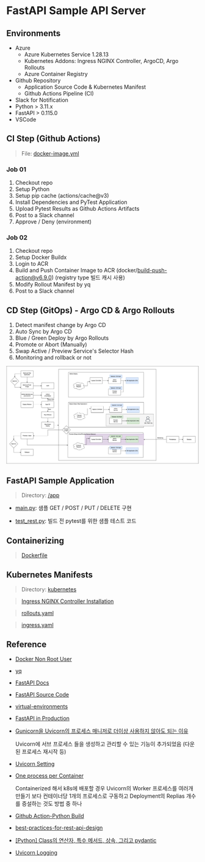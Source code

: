 # FastAPI Sample API Server

## Environments
- Azure
  - Azure Kubernetes Service 1.28.13
  - Kubernetes Addons: Ingress NGINX Controller, ArgoCD, Argo Rollouts
  - Azure Container Registry
- Github Repository
  - Application Source Code & Kubernetes Manifest
  - Github Actions Pipeline (CI)
- Slack for Notification
- Python > 3.11.x
- FastAPI > 0.115.0
- VSCode

## CI Step (Github Actions)

> File: [docker-image.yml](.github/workflows/docker-image.yml)

### Job 01
1. Checkout repo
2. Setup Python
3. Setup pip cache (actions/cache@v3)
4. Install Dependencies and PyTest Application
5. Upload Pytest Results as Github Actions Artifacts
6. Post to a Slack channel
7. Approve / Deny (environment)

### Job 02
1. Checkout repo
2. Setup Docker Buildx
3. Login to ACR
4. Build and Push Container Image to ACR (docker/build-push-action@v6.9.0) (registry type 빌드 캐시 사용)
5. Modify Rollout Manifest by yq
6. Post to a Slack channel

## CD Step (GitOps) - Argo CD & Argo Rollouts
1. Detect manifest change by Argo CD
2. Auto Sync by Argo CD
3. Blue / Green Deploy by Argo Rollouts
4. Promote or Abort (Manually)
5. Swap Active / Preview Service's Selector Hash
6. Monitoring and rollback or not

![cicd](img/cicd_diagram.png)

## FastAPI Sample Application
> Directory: [/app](/app)

- [main.py](app/main.py): 샘플 GET / POST / PUT / DELETE 구현

- [test_rest.py](app/test_rest.py): 빌드 전 pytest를 위한 샘플 테스트 코드

## Containerizing

> [Dockerfile](Dockerfile)

## Kubernetes Manifests
> Directory: [kubernetes](/manifests/)

> [Ingress NGINX Controller Installation](https://github.com/hyukjuns/kubernetes/tree/main/addons/ingress-nginx-controller)

> [rollouts.yaml](/manifests/rollouts.yaml)

> [ingress.yaml](manifests/ingress.yaml)

## Reference
- [Docker Non Root User](https://www.docker.com/blog/understanding-the-docker-user-instruction/)
- [yq](https://mikefarah.gitbook.io/yq)
- [FastAPI Docs](https://fastapi.tiangolo.com/)
- [FastAPI Source Code](https://github.com/fastapi/fastapi)
- [virtual-environments](https://fastapi.tiangolo.com/virtual-environments/#install-packages-directly)
- [FastAPI in Production](https://dev.to/dpills/fastapi-production-setup-guide-1hhh#setup)
- [Gunicorn을 Uvicorn의 프로세스 매니저로 더이상 사용하지 않아도 되는 이유](https://fastapi.tiangolo.com/deployment/docker/#single-container)
    
    Uvicorn에 서브 프로세스 들을 생성하고 관리할 수 있는 기능이 추가되었음 (다운된 프로세스 재시작 등)
- [Uvicorn Setting](https://www.uvicorn.org/settings/)
- [One process per Container](https://fastapi.tiangolo.com/deployment/docker/#one-process-per-container)
    
    Containerized 해서 k8s에 배포할 경우 Uvicorn의 Worker 프로세스를 여러개 만들기 보다 컨테이너당 1개의 프로세스로 구동하고 Deployment의 Replias 개수를 증설하는 것도 방법 중 하나
- [Github Action-Python Build](https://docs.github.com/en/actions/use-cases-and-examples/building-and-testing/building-and-testing-python)
- [best-practices-for-rest-api-design](https://stackoverflow.blog/2020/03/02/best-practices-for-rest-api-design/)
- [\[Python\] Class의 연산자, 특수 메서드, 상속, 그리고 pydantic](https://devocean.sk.com/blog/techBoardDetail.do?ID=164774)
- [Uvicorn Logging](https://gist.github.com/liviaerxin/d320e33cbcddcc5df76dd92948e5be3b)